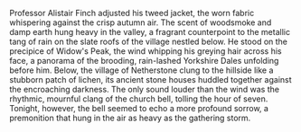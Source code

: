 Professor Alistair Finch adjusted his tweed jacket, the worn fabric whispering against the crisp autumn air.  The scent of woodsmoke and damp earth hung heavy in the valley, a fragrant counterpoint to the metallic tang of rain on the slate roofs of the village nestled below.  He stood on the precipice of Widow's Peak, the wind whipping his greying hair across his face, a panorama of the brooding, rain-lashed Yorkshire Dales unfolding before him. Below, the village of Netherstone clung to the hillside like a stubborn patch of lichen, its ancient stone houses huddled together against the encroaching darkness.  The only sound louder than the wind was the rhythmic, mournful clang of the church bell, tolling the hour of seven.  Tonight, however, the bell seemed to echo a more profound sorrow, a premonition that hung in the air as heavy as the gathering storm.
